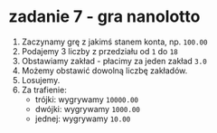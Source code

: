 # zadanie 7 - gra nanolotto

1. Zaczynamy grę z jakimś stanem konta, np. `100.00`
2. Podajemy 3 liczby z przedziału od `1` do `18`
3. Obstawiamy zakład - płacimy za jeden zakład `3.0`
4. Możemy obstawić dowolną liczbę zakładów.
5. Losujemy.
6. Za trafienie:
   * trójki: wygrywamy `10000.00`
   * dwójki: wygrywamy `1000.00`
   * jednej: wygrywamy `10.00`
